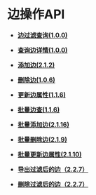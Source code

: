 # 边操作API<a name="ges_03_0114"></a>

-   **[边过滤查询\(1.0.0\)](边过滤查询(1-0-0).md)**  

-   **[查询边详情\(1.0.0\)](查询边详情(1-0-0).md)**  

-   **[添加边\(2.1.2\)](添加边(2-1-2).md)**  

-   **[删除边\(1.0.6\)](删除边(1-0-6).md)**  

-   **[更新边属性\(1.1.6\)](更新边属性(1-1-6).md)**  

-   **[批量边查\(1.1.6\)](批量边查(1-1-6).md)**  

-   **[批量添加边\(2.1.16\)](批量添加边(2-1-16).md)**  

-   **[批量删除边\(2.1.9\)](批量删除边(2-1-9).md)**  

-   **[批量更新边属性\(2.1.10\)](批量更新边属性(2-1-10).md)**  

-   **[导出过滤后的边（2.2.7）](导出过滤后的边（2-2-7）.md)**  

-   **[删除过滤后的边（2.2.7）](删除过滤后的边（2-2-7）.md)**  


